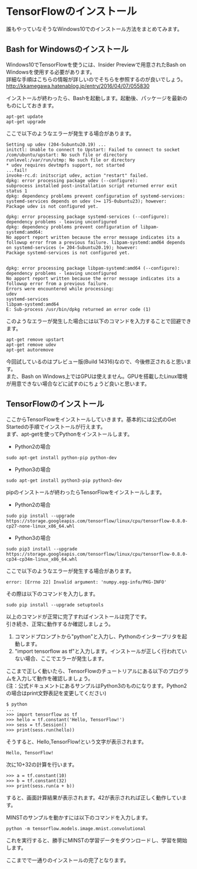 # TensorFlowのインストール
誰もやっていなそうなWindows10でのインストール方法をまとめてみます。

## Bash for Windowsのインストール
Windows10でTensorFlowを使うには、Insider Previewで用意されたBash on Windowsを使用する必要があります。  
詳細な手順はこちらの情報が詳しいのでそちらを参照するのが良いでしょう。  
http://kkamegawa.hatenablog.jp/entry/2016/04/07/055830  

インストールが終わったら、Bashを起動します。起動後、パッケージを最新のものにしておきます。
```
apt-get update
apt-get upgrade
```
ここで以下のようなエラーが発生する場合があります。  
```
Setting up udev (204-5ubuntu20.19) ...
initctl: Unable to connect to Upstart: Failed to connect to socket /com/ubuntu/upstart: No such file or directory
runlevel:/var/run/utmp: No such file or directory
* udev requires devtmpfs support, not started
...fail!
invoke-rc.d: initscript udev, action "restart" failed.
dpkg: error processing package udev (--configure):
subprocess installed post-installation script returned error exit status 1
dpkg: dependency problems prevent configuration of systemd-services:
systemd-services depends on udev (>= 175-0ubuntu23); however:
Package udev is not configured yet.

dpkg: error processing package systemd-services (--configure):
dependency problems - leaving unconfigured
dpkg: dependency problems prevent configuration of libpam-systemd:amd64:
No apport report written because the error message indicates its a followup error from a previous failure. libpam-systemd:amd64 depends on systemd-services (= 204-5ubuntu20.19); however:
Package systemd-services is not configured yet.


dpkg: error processing package libpam-systemd:amd64 (--configure):
dependency problems - leaving unconfigured
No apport report written because the error message indicates its a followup error from a previous failure.
Errors were encountered while processing:
udev
systemd-services
libpam-systemd:amd64
E: Sub-process /usr/bin/dpkg returned an error code (1)
```
このようなエラーが発生した場合には以下のコマンドを入力することで回避できます。

```
apt-get remove upstart
apt-get remove udev
apt-get autoremove
```


今回試しているのはプレビュー版(Build 14316)なので、今後修正されると思います。  
また、Bash on Windows上ではGPUは使えません。GPUを搭載したLinux環境が用意できない場合などに試すのにちょうど良いと思います。  

## TensorFlowのインストール
ここからTensorFlowをインストールしていきます。基本的には公式のGet Startedの手順でインストールが行えます。  
まず、apt-getを使ってPythonをインストールします。

* Python2の場合
```
sudo apt-get install python-pip python-dev
```

* Python3の場合
```
sudo apt-get install python3-pip python3-dev
```

pipのインストールが終わったらTensorFlowをインストールします。

* Python2の場合
```
sudo pip install --upgrade https://storage.googleapis.com/tensorflow/linux/cpu/tensorflow-0.8.0-cp27-none-linux_x86_64.whl
```

* Python3の場合
```
sudo pip3 install --upgrade https://storage.googleapis.com/tensorflow/linux/cpu/tensorflow-0.8.0-cp34-cp34m-linux_x86_64.whl
```

ここで以下のようなエラーが発生する場合があります。  
```
error: [Errno 22] Invalid argument: 'numpy.egg-info/PKG-INFO'
```

その際は以下のコマンドを入力します。
```
sudo pip install --upgrade setuptools
```


以上のコマンドが正常に完了すればインストールは完了です。  
引き続き、正常に動作するか確認しましょう。  

1. コマンドプロンプトから"python"と入力し、Pythonのインタープリタを起動します。  
2. "import tensorflow as tf"と入力します。インストールが正しく行われていない場合、ここでエラーが発生します。  

ここまで正しく動いたら、TensorFlowのチュートリアルにある以下のプログラムを入力して動作を確認しましょう。  
(注：公式ドキュメントにあるサンプルはPython3のものになります。Python2の場合はprint文野表記を変更してください)
```
$ python
...
>>> import tensorflow as tf
>>> hello = tf.constant('Hello, TensorFlow!')
>>> sess = tf.Session()
>>> print(sess.run(hello))
```
そうすると、Hello,TensorFlow!という文字が表示されます。
```
Hello, TensorFlow!
```

次に10+32の計算を行います。
```
>>> a = tf.constant(10)
>>> b = tf.constant(32)
>>> print(sess.run(a + b))
```
すると、画面計算結果が表示されます。42が表示されれば正しく動作しています。

MINSTのサンプルを動かすには以下のコマンドを入力します。  
```
python -m tensorflow.models.image.mnist.convolutional
```

これを実行すると、勝手にMINSTの学習データをダウンロードし、学習を開始します。

ここまでで一通りのインストールの完了となります。
